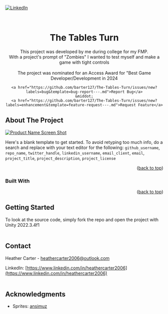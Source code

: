 <!-- Improved compatibility of back to top link: See: https://github.com/othneildrew/Best-README-Template/pull/73 -->
<a id="readme-top"></a>

<!-- PROJECT SHIELDS -->
<!--
[![Forks][forks-shield]][forks-url]
[![Stargazers][stars-shield]][stars-url]
[![Issues][issues-shield]][issues-url]
[![project_license][license-shield]][license-url]
-->
[![LinkedIn][linkedin-shield]][linkedin-url]

<!-- Project Title -->
<br />
<div align="center">

<h1 align="center">The Tables Turn</h1>

  <p align="center">
    This project was developed by me during college for my FMP.
    <br />
    With a project's prompt of "Zombies" I wanted to test myself and make a game with tight controls
    <br />
    <br />
    The project was nominated for an Access Award for "Best Game Developer/Development in 2024
    <br />
    
    <a href="https://github.com/barter127/The-Tables-Turn/issues/new?labels=bug&template=bug-report---.md">Report Bug</a>
    &middot;
    <a href="https://github.com/barter127/The-Tables-Turn/issues/new?labels=enhancement&template=feature-request---.md">Request Feature</a>
  </p>
</div>



<!-- ABOUT THE PROJECT -->
## About The Project

[![Product Name Screen Shot][product-screenshot]](https://example.com)

Here's a blank template to get started. To avoid retyping too much info, do a search and replace with your text editor for the following: `github_username`, `repo_name`, `twitter_handle`, `linkedin_username`, `email_client`, `email`, `project_title`, `project_description`, `project_license`

<p align="right">(<a href="#readme-top">back to top</a>)</p>



### Built With


<p align="right">(<a href="#readme-top">back to top</a>)</p>



<!-- GETTING STARTED -->
## Getting Started

To look at the source code, simply fork the repo and open the project with Unity 2022.3.4f1
    <br />
    <br />
<!-- CONTACT -->
## Contact

Heather Carter - heathercarter2006@outlook.com

LinkedIn: [https://www.linkedin.com/in/heathercarter2006](https://www.linkedin.com/in/heathercarter2006)
    <br />
    <br />


<!-- ACKNOWLEDGMENTS -->
## Acknowledgments

* Sprites: [ansimuz](https://ansimuz.itch.io/streets-of-fight)



<!-- MARKDOWN LINKS & IMAGES -->
<!-- https://www.markdownguide.org/basic-syntax/#reference-style-links -->
[contributors-shield]: https://img.shields.io/github/contributors/github_username/repo_name.svg?style=for-the-badge
[contributors-url]: https://github.com/github_username/repo_name/graphs/contributors
[forks-shield]: https://img.shields.io/github/forks/github_username/repo_name.svg?style=for-the-badge
[forks-url]: https://github.com/barter127/The-Tables-Turn/network/members
[stars-shield]: https://img.shields.io/github/stars/github_username/repo_name.svg?style=for-the-badge
[stars-url]: https://github.com/github_username/repo_name/stargazers
[issues-shield]: https://img.shields.io/github/issues/github_username/repo_name.svg?style=for-the-badge
[issues-url]: https://github.com/github_username/repo_name/issues
[license-shield]: https://img.shields.io/github/license/github_username/repo_name.svg?style=for-the-badge
[license-url]: https://github.com/github_username/repo_name/blob/master/LICENSE.txt
[linkedin-shield]: https://img.shields.io/badge/-LinkedIn-black.svg?style=for-the-badge&logo=linkedin&colorB=555
[linkedin-url]: https://www.linkedin.com/in/heathercarter2006
[product-screenshot]: images/screenshot.png
